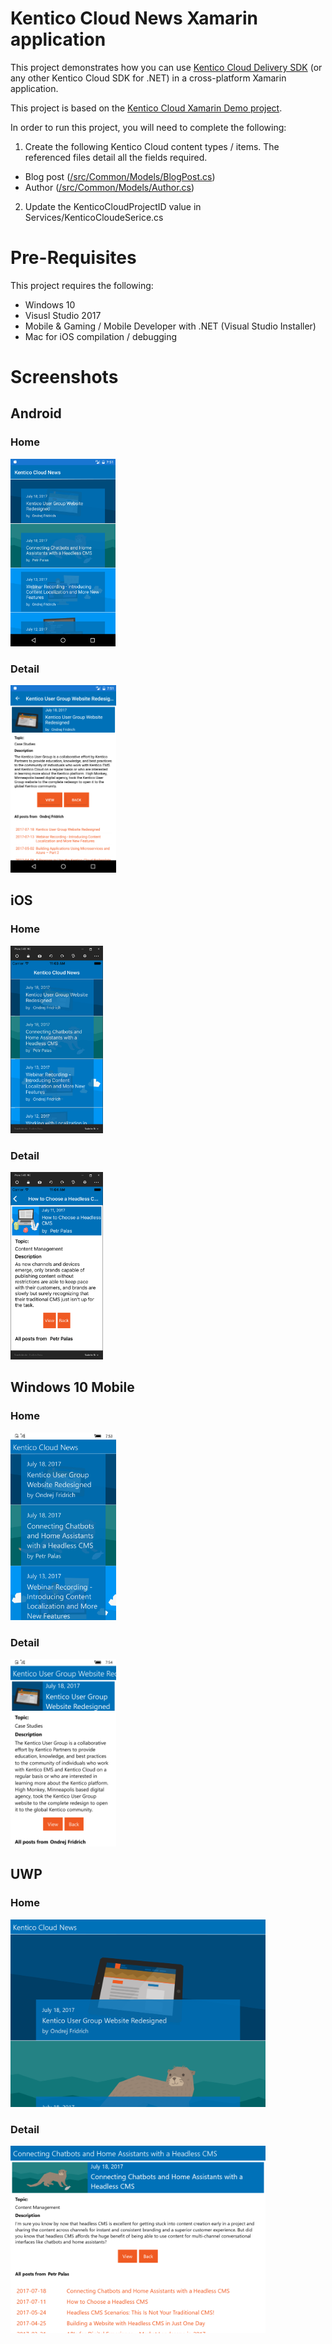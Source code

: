 # Kentico Cloud News Xamarin application

This project demonstrates how you can use [Kentico Cloud Delivery SDK](https://github.com/Kentico/delivery-sdk-net) (or any other Kentico Cloud SDK for .NET) in a cross-platform Xamarin application.

This project is based on the [Kentico Cloud Xamarin Demo project](https://github.com/Kentico/cloud-sample-app-xamarin).

In order to run this project, you will need to complete the following:

 1. Create the following Kentico Cloud content types / items. The referenced files detail all the fields required. 
- Blog post ([/src/Common/Models/BlogPost.cs](/src/Common/Models/BlogPost.cs))
- Author ([/src/Common/Models/Author.cs](/src/Common/Models/Author.cs))

2. Update the KenticoCloudProjectID value in Services/KenticoCloudeSerice.cs

# Pre-Requisites
This project requires the following:
- Windows 10
- Visusl Studio 2017
- Mobile & Gaming / Mobile Developer with .NET (Visual Studio Installer)
- Mac for iOS compilation / debugging

# Screenshots
## Android
### Home
[<img src="/img/AndroidHome.png" alt="Android sample app (Home)" height="300" />](/img/AndroidHome.png)
### Detail
[<img src="/img/AndroidDetail.png" alt="Android sample app (Detail)" height="300" />](/img/AndroidDetail.png)
## iOS
### Home
[<img src="/img/iOSHome.png" alt="iOS sample app (Home)" height="300" />](/img/iOSHome.png)
### Detail
[<img src="/img/iOSDetail.png" alt="iOS sample app (Detail)" height="300" />](/img/iOSDetail.png)
## Windows 10 Mobile
### Home
[<img src="/img/Windows10MobileHome.png" alt="Windows 10 Mobile sample app (Home)" height="300" />](/img/Windows10MobileHome.png)
### Detail
[<img src="/img/Windows10MobileDetail.png" alt="Windows 10 Mobile sample app (Detail)" height="300" />](/img/Windows10MobileDetail.png)
## UWP
### Home
[<img src="/img/UWPHome.png" alt="UWP sample app (Home)" height="300" />](/img/UWPHome.png)
### Detail
[<img src="/img/UWPDetail.png" alt="UWP sample app (Detail)" height="300" />](/img/UWPDetail.png)
